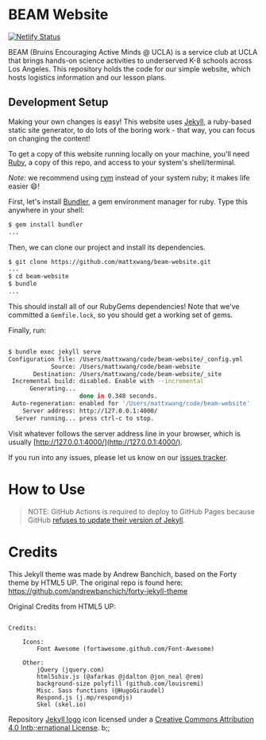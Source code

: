# BEAM Website

[![Netlify Status](https://api.netlify.com/api/v1/badges/89e48d91-174d-4ab0-98e2-9d9f53c98ee9/deploy-status)](https://app.netlify.com/sites/confident-engelbart-3f10ae/deploys)

BEAM (Bruins Encouraging Active Minds @ UCLA) is a service club at UCLA that brings hands-on science activities to underserved K-8 schools across Los Angeles. This repository holds the code for our simple website, which hosts logistics information and our lesson plans.

## Development Setup

Making your own changes is easy! This website uses [Jekyll](https://jekyllrb.com), a ruby-based static site generator, to do lots of the boring work - that way, you can focus on changing the content!

To get a copy of this website running locally on your machine, you'll need [Ruby](https://www.ruby-lang.org/en/), a copy of this repo, and access to your system's shell/terminal.

_Note:_ we recommend using [rvm](https://rvm.io/) instead of your system ruby; it makes life easier :smile:!

First, let's install [Bundler](https://bundler.io/), a gem environment manager for ruby. Type this anywhere in your shell:

```bash
$ gem install bundler
...
```

Then, we can clone our project and install its dependencies.

```bash
$ git clone https://github.com/mattxwang/beam-website.git
...
$ cd beam-website
$ bundle
...
```

This should install all of our RubyGems dependencies! Note that we've committed a `Gemfile.lock`, so you should get a working set of gems.

Finally, run:

```bash

$ bundle exec jekyll serve
Configuration file: /Users/mattxwang/code/beam-website/_config.yml
            Source: /Users/mattxwang/code/beam-website
       Destination: /Users/mattxwang/code/beam-website/_site
 Incremental build: disabled. Enable with --incremental
      Generating...
                    done in 0.348 seconds.
 Auto-regeneration: enabled for '/Users/mattxwang/code/beam-website'
    Server address: http://127.0.0.1:4000/
  Server running... press ctrl-c to stop.

```

Visit whatever follows the server address line in your browser, which is usually [http://127.0.0.1:4000/](http://127.0.0.1:4000/).

If you run into any issues, please let us know on our [issues tracker](https://github.com/mattxwang/beam-website).

# How to Use

> NOTE: GitHub Actions is required to deploy to GitHub Pages because GitHub [refuses to update their version of Jekyll](https://github.com/github/pages-gem/issues/651).

# Credits

This Jekyll theme was made by Andrew Banchich, based on the Forty theme by HTML5 UP.
The original repo is found here: https://github.com/andrewbanchich/forty-jekyll-theme

Original Credits from HTML5 UP:

```

Credits:

	Icons:
		Font Awesome (fortawesome.github.com/Font-Awesome)

	Other:
		jQuery (jquery.com)
		html5shiv.js (@afarkas @jdalton @jon_neal @rem)
		background-size polyfill (github.com/louisremi)
		Misc. Sass functions (@HugoGiraudel)
		Respond.js (j.mp/respondjs)
		Skel (skel.io)
```

Repository [Jekyll logo](https://github.com/jekyll/brand) icon licensed under a [Creative Commons Attribution 4.0 Intb;;ernational License](http://choosealicense.com/licenses/cc-by-4.0/).
b;;
